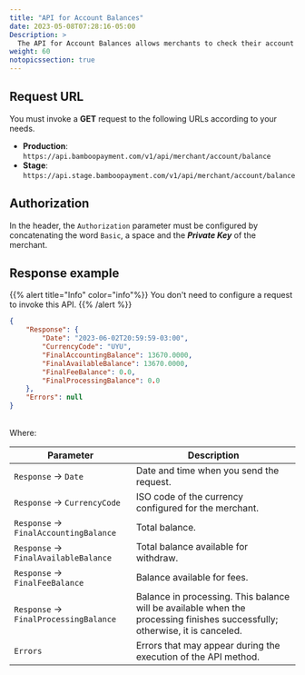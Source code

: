 ```yaml
---
title: "API for Account Balances"
date: 2023-05-08T07:28:16-05:00
Description: >
  The API for Account Balances allows merchants to check their account balances without using Bamboo's merchant console.
weight: 60
notopicssection: true
---
```


## Request URL
You must invoke a **GET** request to the following URLs according to your needs.

* **Production**: `https://api.bamboopayment.com/v1/api/merchant/account/balance`
* **Stage**: `https://api.stage.bamboopayment.com/v1/api/merchant/account/balance`

## Authorization
In the header, the `Authorization` parameter must be configured by concatenating the word `Basic`, a space and the _**Private Key**_ of the merchant.

## Response example

{{% alert title="Info" color="info"%}}
You don't need to configure a request to invoke this API.
{{% /alert %}}


```json
{
    "Response": {
        "Date": "2023-06-02T20:59:59-03:00",
        "CurrencyCode": "UYU",
        "FinalAccountingBalance": 13670.0000,
        "FinalAvailableBalance": 13670.0000,
        "FinalFeeBalance": 0.0,
        "FinalProcessingBalance": 0.0
    },
    "Errors": null
}
```
<br>
Where:

| Parameter | Description |
|---|---|
| `Response` → `Date` | Date and time when you send the request. |
| `Response` → `CurrencyCode` | ISO code of the currency configured for the merchant. |
| `Response` → `FinalAccountingBalance` | Total balance. |
| `Response` → `FinalAvailableBalance` | Total balance available for withdraw. |
| `Response` → `FinalFeeBalance` | Balance available for fees. |
| `Response` → `FinalProcessingBalance` | Balance in processing. This balance will be available when the processing finishes successfully; otherwise, it is canceled. |
| `Errors` | Errors that may appear during the execution of the API method. |